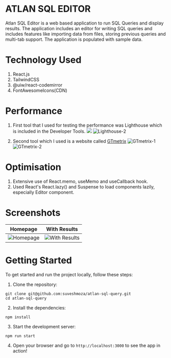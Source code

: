 # ATLAN SQL EDITOR

Atlan SQL Editor is a web based application to run SQL Queries and display results. The application includes an editor for writing SQL queries and includes features like importing data from files, storing previous queries and multi-tab support. The application is populated with sample data.

# Technology Used

1. React.js
2. TailwindCSS
3. @uiw/react-codemirror
4. FontAwesomeIcons(CDN)

# Performance

1. First tool that I used for testing the performance was Lighthouse which is included in the Developer Tools.
   <img src="https://i.ibb.co/3rCkcw4/Screenshot-from-2023-07-24-18-00-13.png">
   ![Lighthouse-2](https://i.ibb.co/nnNHwn7/Screenshot-from-2023-07-24-18-00-48.png)

3. Second tool which I used is a website called [GTmetrix](https://gtmetrix.com/)
   ![GTmetrix-1](https://i.ibb.co/qmd7nWM/Screenshot-from-2023-07-24-18-12-41.png)
   ![GTmetrix-2](https://i.ibb.co/ckzWDF2/Screenshot-from-2023-07-24-18-13-02.png)

# Optimisation

1. Extensive use of React.memo, useMemo and useCallback hook.
2. Used React's React.lazy() and Suspense to load components lazily, especially Editor component.

# Screenshots

| Homepage                                                                      | With Results                                                                      |
| ----------------------------------------------------------------------------- | --------------------------------------------------------------------------------- |
| ![Homepage](https://i.ibb.co/kMBdkR4/Screenshot-from-2023-07-24-17-26-49.png) | ![With Results](https://i.ibb.co/6n4YvV4/Screenshot-from-2023-07-24-17-26-59.png) |

# Getting Started

To get started and run the project locally, follow these steps:

1. Clone the repository:
```
git clone git@github.com:suveshmoza/atlan-sql-query.git
cd atlan-sql-query
```
2. Install the dependencies:
```
npm install
```
3. Start the development server:
```
npm run start
```
4. Open your browser and go to `http://localhost:3000` to see the app in action!
